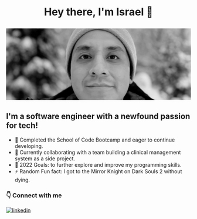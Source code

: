 # <p align="center">Hey there, I'm Israel 👋</p>

![profileimage](img.JPG)

## I'm a software engineer with a newfound passion for tech!

- 🌱 Completed the School of Code Bootcamp and eager to continue developing.
- 👯 Currently collaborating with a team building a clinical management system as a side project.
- 🥅 2022 Goals: to further explore and improve my programming skills.
- ⚡ Random Fun fact: I got to the Mirror Knight on Dark Souls 2 without dying.

### 👇 Connect with me

[<img src='https://cdn.jsdelivr.net/npm/simple-icons@3.0.1/icons/linkedin.svg' alt='linkedin' height='40'>](https://www.linkedin.com/in/israel-calderon-69688a230/)

